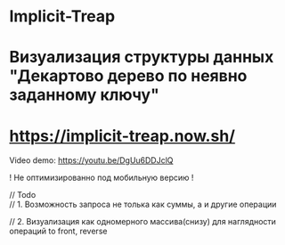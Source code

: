 # Implicit-Treap
# Визуализация структуры данных "Декартово дерево по неявно заданному ключу"
# https://implicit-treap.now.sh/
Video demo: https://youtu.be/DgUu6DDJclQ

! Не оптимизированно под мобильную версию !

// Todo                                                                                                                                    
// 1. Возможность запроса не толька как суммы, а и другие операции

// 2. Визуализация как одномерного массива(снизу) для наглядности операций to front, reverse
